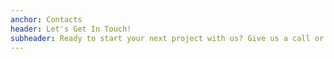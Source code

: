 ```yaml
---
anchor: Contacts
header: Let's Get In Touch!
subheader: Ready to start your next project with us? Give us a call or send us an email and we will get back to you as soon as possible!
---
```

